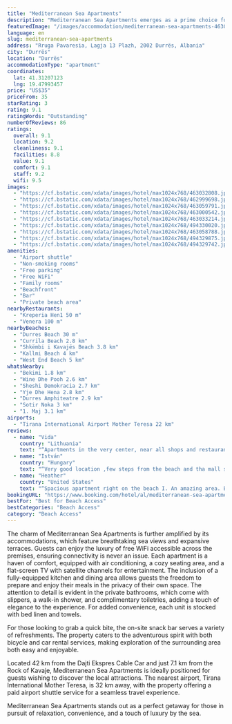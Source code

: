 ```yaml
---
title: "Mediterranean Sea Apartments"
description: "Mediterranean Sea Apartments emerges as a prime choice for travelers seeking beachfront bliss in Durrës."
featuredImage: "/images/accommodation/mediterranean-sea-apartments-463032808.jpg"
language: en
slug: mediterranean-sea-apartments
address: "Rruga Pavaresia, Lagja 13 Plazh, 2002 Durrës, Albania"
city: "Durrës"
location: "Durrës"
accommodationType: "apartment"
coordinates:
  lat: 41.31207123
  lng: 19.47993457
price: "US$35"
priceFrom: 35
starRating: 3
rating: 9.1
ratingWords: "Outstanding"
numberOfReviews: 86
ratings:
  overall: 9.1
  location: 9.2
  cleanliness: 9.1
  facilities: 8.8
  value: 9.1
  comfort: 9.1
  staff: 9.2
  wifi: 9.5
images:
  - "https://cf.bstatic.com/xdata/images/hotel/max1024x768/463032808.jpg?k=c9e82ee14d0c6b7508a7ffa0e5f8aa0ab42596c0a469015b2189d9cc5f517de7&o=&hp=1"
  - "https://cf.bstatic.com/xdata/images/hotel/max1024x768/462999698.jpg?k=661af7030abd2e500a805bfb958725753c3dbc10a89a3137dc3ad14c35bed622&o=&hp=1"
  - "https://cf.bstatic.com/xdata/images/hotel/max1024x768/463059791.jpg?k=900ef95e647f5d20ee7f2b5d71f25c321391ade6d00bcf4e1a168dc2d036166b&o=&hp=1"
  - "https://cf.bstatic.com/xdata/images/hotel/max1024x768/463000542.jpg?k=ea565f225463eafbf0eeab3f66524138128fb4265426700fbd674a423dba2773&o=&hp=1"
  - "https://cf.bstatic.com/xdata/images/hotel/max1024x768/463033214.jpg?k=44e51ebefe373c3f250212675c731f452db10bf3dce943e3d49388551df34b76&o=&hp=1"
  - "https://cf.bstatic.com/xdata/images/hotel/max1024x768/494330020.jpg?k=54ee300d408abc12fbb3e71ce54d6a5c17b6512b20fa3a8c2352fa15cc5098f0&o=&hp=1"
  - "https://cf.bstatic.com/xdata/images/hotel/max1024x768/463058788.jpg?k=d19512645a00bdb11e3958bddddbcac32ec10b82ee96bc6b95c9f3b98d3b5a07&o=&hp=1"
  - "https://cf.bstatic.com/xdata/images/hotel/max1024x768/494329875.jpg?k=a82627930cf069c2c605aee09356bdd3f6045e9eaa2228acec916b45d1b440d1&o=&hp=1"
  - "https://cf.bstatic.com/xdata/images/hotel/max1024x768/494329742.jpg?k=c5e3dea9d988726f42f8fe434b96f5f7b5280edf7ff032d150a9d5451ab2121c&o=&hp=1"
amenities:
  - "Airport shuttle"
  - "Non-smoking rooms"
  - "Free parking"
  - "Free WiFi"
  - "Family rooms"
  - "Beachfront"
  - "Bar"
  - "Private beach area"
nearbyRestaurants:
  - "Kreperia Hen1 50 m"
  - "Venera 100 m"
nearbyBeaches:
  - "Durres Beach 30 m"
  - "Currila Beach 2.8 km"
  - "Shkëmbi i Kavajës Beach 3.8 km"
  - "Kallmi Beach 4 km"
  - "West End Beach 5 km"
whatsNearby:
  - "Bekimi 1.8 km"
  - "Wine Dhe Pooh 2.6 km"
  - "Sheshi Demokracia 2.7 km"
  - "Yje Dhe Hena 2.8 km"
  - "Durres Amphiteatre 2.9 km"
  - "Sotir Noka 3 km"
  - "1. Maj 3.1 km"
airports:
  - "Tirana International Airport Mother Teresa 22 km"
reviews:
  - name: "Vida"
    country: "Lithuania"
    text: "“Apartments in the very center, near all shops and restaurants. Perfectly and modernly equipped, everything is thought out, comfortable, spacious. The air conditioner worked well, which is really important when it's 36-38 degrees outside. The hosts...”"
  - name: "István"
    country: "Hungary"
    text: "“Very good location ,few steps from the beach and tha mall street . Restaurants,shops absolutly close. The owner is very kind and helpful . There was parking place too.The apartment is perfect for holiday long or short stay. Not the newest but...”"
  - name: "Heather"
    country: "United States"
    text: "“Spacious apartment right on the beach I. An amazing area. Better than photos. Great bed, wonderful decor..equipped with everything you need. I love this apartment. When I entered it for the first time I had a huge smile on my face knowing I made a...”"
bookingURL: "https://www.booking.com/hotel/al/mediterranean-sea-apartments.en-gb.html?aid=8035640"
bestFor: "Best for Beach Access"
bestCategories: "Beach Access"
category: "Beach Access"
---
```


The charm of Mediterranean Sea Apartments is further amplified by its accommodations, which feature breathtaking sea views and expansive terraces. Guests can enjoy the luxury of free WiFi accessible across the premises, ensuring connectivity is never an issue. Each apartment is a haven of comfort, equipped with air conditioning, a cozy seating area, and a flat-screen TV with satellite channels for entertainment. The inclusion of a fully-equipped kitchen and dining area allows guests the freedom to prepare and enjoy their meals in the privacy of their own space. The attention to detail is evident in the private bathrooms, which come with slippers, a walk-in shower, and complimentary toiletries, adding a touch of elegance to the experience. For added convenience, each unit is stocked with bed linen and towels.

For those looking to grab a quick bite, the on-site snack bar serves a variety of refreshments. The property caters to the adventurous spirit with both bicycle and car rental services, making exploration of the surrounding area both easy and enjoyable.

Located 42 km from the Dajti Ekspres Cable Car and just 7.1 km from the Rock of Kavaje, Mediterranean Sea Apartments is ideally positioned for guests wishing to discover the local attractions. The nearest airport, Tirana International Mother Teresa, is 32 km away, with the property offering a paid airport shuttle service for a seamless travel experience.

Mediterranean Sea Apartments stands out as a perfect getaway for those in pursuit of relaxation, convenience, and a touch of luxury by the sea.